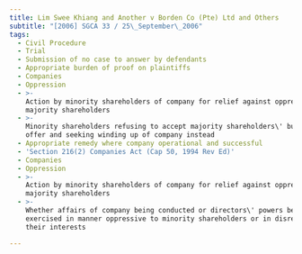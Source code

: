 ```yaml
---
title: Lim Swee Khiang and Another v Borden Co (Pte) Ltd and Others
subtitle: "[2006] SGCA 33 / 25\_September\_2006"
tags:
  - Civil Procedure
  - Trial
  - Submission of no case to answer by defendants
  - Appropriate burden of proof on plaintiffs
  - Companies
  - Oppression
  - >-
    Action by minority shareholders of company for relief against oppression by
    majority shareholders
  - >-
    Minority shareholders refusing to accept majority shareholders\' buy-out
    offer and seeking winding up of company instead
  - Appropriate remedy where company operational and successful
  - 'Section 216(2) Companies Act (Cap 50, 1994 Rev Ed)'
  - Companies
  - Oppression
  - >-
    Action by minority shareholders of company for relief against oppression by
    majority shareholders
  - >-
    Whether affairs of company being conducted or directors\' powers being
    exercised in manner oppressive to minority shareholders or in disregard of
    their interests

---
```


